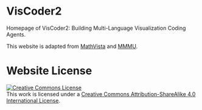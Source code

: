 # VisCoder2
Homepage of VisCoder2: Building Multi-Language Visualization Coding Agents. 

This website is adapted from [MathVista](https://nerfies.github.io) and [MMMU](https://mmmu-benchmark.github.io/).

# Website License
<a rel="license" href="http://creativecommons.org/licenses/by-sa/4.0/"><img alt="Creative Commons License" style="border-width:0" src="https://i.creativecommons.org/l/by-sa/4.0/88x31.png" /></a><br />This work is licensed under a <a rel="license" href="http://creativecommons.org/licenses/by-sa/4.0/">Creative Commons Attribution-ShareAlike 4.0 International License</a>.
